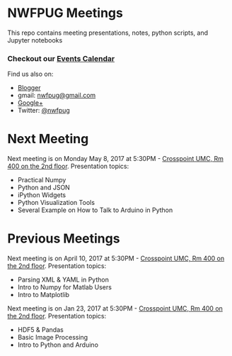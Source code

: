 # NWFPUG Meetings
This repo contains meeting presentations, notes, python scripts, and Jupyter notebooks

### Checkout our [Events Calendar](https://nwfpug.github.io/meetings/)
Find us also on: 
- [Blogger](https://nwfpug.blogspot.com)
- gmail: <nwfpug@gmail.com>
- [Google+](https://plus.google.com/u/0/111818910909600186075)
- Twitter: [@nwfpug](https://twitter.com/nwfpug)



# Next Meeting
Next meeting is on Monday May 8, 2017 at 5:30PM - [Crosspoint UMC, Rm 400 on the 2nd floor](https://www.google.com/maps/place/214+Partin+Dr+S,+Niceville,+FL+32578/@30.5179801,-86.4835571,20z/data=!4m18!1m12!4m11!1m3!2m2!1d-86.4839138!2d30.5181194!1m6!1m2!1s0x889169999ec31971:0xcd25aa67d5a2c469!2s214+Partin+Dr+S,+Niceville,+FL+32578!2m2!1d-86.4835566!2d30.5179335!3m4!1s0x889169999ec31971:0xcd25aa67d5a2c469!8m2!3d30.5179335!4d-86.4835566). Presentation topics:  
  - Practical Numpy 
  - Python and JSON
  - iPython Widgets
  - Python Visualization Tools
  - Several Example on How to Talk to Arduino in Python



# Previous Meetings
Next meeting is on April 10, 2017 at 5:30PM - [Crosspoint UMC, Rm 400 on the 2nd floor](https://www.google.com/maps/place/214+Partin+Dr+S,+Niceville,+FL+32578/@30.5179801,-86.4835571,20z/data=!4m18!1m12!4m11!1m3!2m2!1d-86.4839138!2d30.5181194!1m6!1m2!1s0x889169999ec31971:0xcd25aa67d5a2c469!2s214+Partin+Dr+S,+Niceville,+FL+32578!2m2!1d-86.4835566!2d30.5179335!3m4!1s0x889169999ec31971:0xcd25aa67d5a2c469!8m2!3d30.5179335!4d-86.4835566). Presentation topics:  
  - Parsing XML & YAML in Python
  - Intro to Numpy for Matlab Users
  - Intro to Matplotlib

Next meeting is on Jan 23, 2017 at 5:30PM - [Crosspoint UMC, Rm 400 on the 2nd floor](https://www.google.com/maps/place/214+Partin+Dr+S,+Niceville,+FL+32578/@30.5179801,-86.4835571,20z/data=!4m18!1m12!4m11!1m3!2m2!1d-86.4839138!2d30.5181194!1m6!1m2!1s0x889169999ec31971:0xcd25aa67d5a2c469!2s214+Partin+Dr+S,+Niceville,+FL+32578!2m2!1d-86.4835566!2d30.5179335!3m4!1s0x889169999ec31971:0xcd25aa67d5a2c469!8m2!3d30.5179335!4d-86.4835566). Presentation topics:  
  - HDF5 & Pandas
  - Basic Image Processing
  - Intro to Python and Arduino
